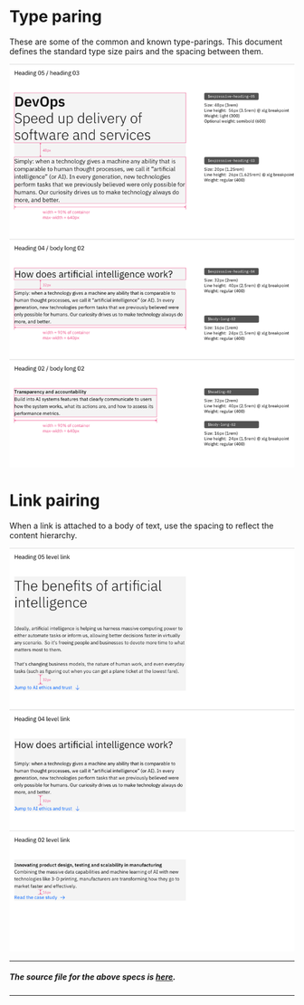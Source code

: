 
<!-- toc start --><!-- toc end -->

# Type paring
These are some of the common and known type-parings. This document defines the standard type size pairs and the spacing between them.


![Type pairings](https://github.com/carbon-design-system/digital-design-ideation/blob/master/file-dump/images/wiki--type-parings/type-pairings-2.png)

# Link pairing
When a link is attached to a body of text, use the spacing to reflect the content hierarchy.

![Type pairings](https://github.com/carbon-design-system/digital-design-ideation/blob/master/file-dump/images/wiki--type-parings/link-pairing.png)


***


##### The source file for the above specs is <a href="https://ibm.box.com/s/ik1wfuqjedh0xybj3pvh6gykukwlk9g1" target="_blank">here</a>.

---

<!-- backlinks start open="true" --><!-- backlinks end -->